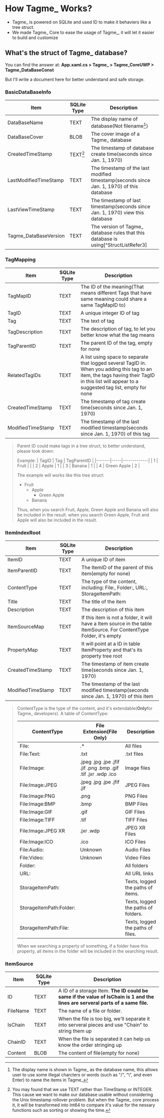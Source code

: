 # How Tagme_ Works?
- Tagme_ is powered on SQLite and used ID to make it behaviers like a tree struct.
- We made Tagme_ Core to ease the usage of Tagme_, it will let it easier to build and customize

## What's the struct of Tagme_ database?
You can find the answer at: **App.xaml.cs > Tagme_ > Tagme_CoreUWP > Tagme_DataBaseConst**

But I'll write a document here for better understand and safe storage.

### BasicDataBaseInfo
| Item | SQLite Type | Description |
|---|---|---|
| DataBaseName | TEXT | The display name of database(Not filename[^StructListRefer1]) |
| DataBaseCover | BLOB | The cover image of a Tagme_ database |
| CreatedTimeStamp | TEXT[^StructListRefer2] | The timestamp of database create time(seconds since Jan. 1, 1970) |
| LastModifiedTimeStamp | TEXT | The timestamp of the last modified timestamp(seconds since Jan. 1, 1970) of this database |
| LastViewTimeStamp | TEXT | The timestamp of last timestamp(seconds since Jan. 1, 1970) view this database |
| Tagme_DataBaseVersion | TEXT | The version of Tagme_ database rules that this database is using[^StructListRefer3] |

### TagMapping
| Item | SQLite Type | Description |
|---|---|---|
| TagMapID | TEXT | The ID of the meaning(That means different Tags that have same meaning could share a same TagMapID to) |
| TagID | TEXT | A unique integer ID of tag |
| Tag | TEXT | The text of tag |
| TagDescription | TEXT | The description of tag, to let you better know what the tag means |
| TagParentID | TEXT | The parent ID of the tag, empty for none |
| RelatedTagIDs | TEXT | A list using space to separate that logged several TagID in. When you adding this tag to an item, the tags having their TagID in this list will appear to a suggested tag list, empty for none |
| CreatedTimeStamp | TEXT | The timestamp of tag create time(seconds since Jan. 1, 1970) |
| ModifiedTimeStamp | TEXT | The timestamp of the last modified timestamp(seconds since Jan. 1, 1970) of this tag |
> Parent ID could make tags in a tree struct, to better understand, please look down:
> 
> Example:
> | TagID | Tag | TagParentID |
> |-------|-----|-------------|
> | 1 | Fruit |  |
> | 2 | Apple | 1 |
> | 3 | Banana | 1 |
> | 4 | Green Apple | 2 |
> 
> The example will works like this tree struct:
> - Fruit
>     - Apple
>       - Green Apple
>     - Banana
> 
> Thus, when you search Fruit, Apple, Green Apple and Banana will also be included in the result. when you search Green Apple, Fruit and Apple will also be included in the result.

### ItemIndexRoot
| Item | SQLite Type | Description |
|---|---|---|
| ItemID | TEXT | A unique ID of item |
| ItemParentID | TEXT | The ItemID of the parent of this item(empty for none) |
| ContentType | TEXT | The type of the content, including: File:, Folder:, URL:, StorageItemPath: |
| Title | TEXT | The title of the item |
| Description | TEXT | The description of this item |
| ItemSourceMap | TEXT | If this item is not a folder, it will have a Item source in the table ItemSource. For ContentType Folder, it's empty |
| PropertyMap | TEXT | It will point at a ID in table ItemProperty and that's its property tree root |
| CreatedTimeStamp | TEXT | The timestamp of item create time(seconds since Jan. 1, 1970) |
| ModifiedTimeStamp | TEXT | The timestamp of the last modified timestamp(seconds since Jan. 1, 1970) of this item |
> ContentType is the type of the content, and it's extendable(**Only**for Tagme_ developers).
> A table of ContentType:
> 
> | ContentType | File Extension(File Only) | Description |
> |---|---|---|
> | File: | .* | All files |
> | File:Text: | .txt | .txt files |
> | File:Image: | .jpeg .jpg .jpe .jfif .jif .png .bmp .gif .tif .jxr .wdp .ico | Image files |
> | File:Image:JPEG | .jpeg .jpg .jpe .jfif .jif | JPEG Files |
> | File:Image:PNG | .png | PNG Files |
> | File:Image:BMP | .bmp | BMP Files |
> | File:Image:GIF | .gif | GIF Files |
> | File:Image:TIFF | .tif | TIFF Files |
> | File:Image:JPEG XR | .jxr .wdp | JPEG XR Files |
> | File:Image:ICO | .ico | ICO Files |
> | File:Audio: | Unknown | Audio Files |
> | File:Video: | Unknown | Video Files |
> | Folder: |  | All folders |
> | URL: |  | All URL links |
> | StorageItemPath: |  | Texts, logged the paths of items. |
> | StorageItemPath:Folder: |  | Texts, logged the paths of folders. |
> | StorageItemPath:File: |  | Texts, logged the paths of files. |
>
> When we searching a property of something, if a folder have this property, all items in the folder will be included in the searching result.
 
### ItemSource
| Item | SQLite Type | Description |
|---|---|---|
| ID | TEXT | A ID of a storage Item. **The ID could be same if the value of IsChain is 1 and the lines are serveral parts of a same file.** |
| FileName | TEXT | The name of a file or folder. |
| IsChain | TEXT | When the file is too big, we'll separate it into serveral pieces and use "Chain" to string them up |
| ChainID | TEXT | When the file is separated it can help us know the order stringing up |
| Content | BLOB | The content of file(empty for none) |

[^StructListRefer1]:The display name is shown in Tagme_ as the database name, this allows user to use some illegal charcters or words (such as "/", "\\", and even Enter) to name the items in Tagme_
[^StructListRefer2]:You may found that we use TEXT rather than TimeStamp or INTEGER. This cause we want to make our database usable without considering the Unix timestamp rollover problem. But when the Tagme_ core process it, it will be transformed into Int64 to compare it's value for the nessary functions such as sorting or showing the time.

